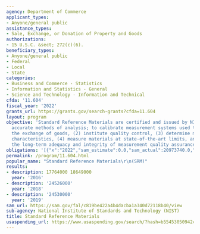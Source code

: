```yaml
---
agency: Department of Commerce
applicant_types:
- Anyone/general public
assistance_types:
- Sale, Exchange, or Donation of Property and Goods
authorizations:
- 15 U.S.C. &sect; 272(c)(6).
beneficiary_types:
- Anyone/general public
- Federal
- Local
- State
categories:
- Business and Commerce - Statistics
- Information and Statistics - General
- Science and Technology - Information and Technical
cfda: '11.604'
fiscal_year: '2022'
grants_url: https://grants.gov/search-grants?cfda=11.604
layout: program
objective: 'Standard Reference Materials are certified and issued by NIST to develop
  accurate methods of analysis; to calibrate measurement systems used to: (1) facilitate
  the exchange of goods, (2) institute quality control, (3) determine material performance
  characteristics, (4) measure materials at state-of-the-art limits, and (5) assure
  the long-term adequacy and integrity of measurement quality assurance programs.'
obligations: '[{"x":"2022","sam_estimate":0.0,"sam_actual":20973740.0,"usa_spending_actual":0.0},{"x":"2023","sam_estimate":19782300.0,"sam_actual":0.0,"usa_spending_actual":0.0},{"x":"2024","sam_estimate":19725300.0,"sam_actual":0.0,"usa_spending_actual":0.0}]'
permalink: /program/11.604.html
popular_name: "Standard Reference Materials\r\n(SRM)"
results:
- description: 17764000 18649000
  year: '2016'
- description: '24526000'
  year: '2018'
- description: '24530000'
  year: '2019'
sam_url: https://sam.gov/fal/c819be422a4b4dacba1a340d72118b40/view
sub-agency: National Institute of Standards and Technology (NIST)
title: Standard Reference Materials
usaspending_url: https://www.usaspending.gov/search/?hash=b55453050942c498847a92976075922f
---
```

